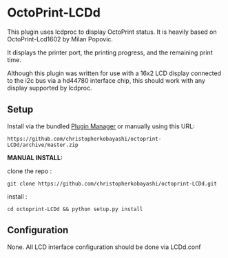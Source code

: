 # OctoPrint-LCDd

This plugin uses lcdproc to display OctoPrint status.  It is heavily based on OctoPrint-Lcd1602
by Milan Popovic.

It displays the printer port, the printing progress, and the
remaining print time.

Although this plugin was written for use with a 16x2 LCD display connected to the i2c
bus via a hd44780 interface chip, this should work with any display supported by lcdproc.

## Setup

Install via the bundled [Plugin Manager](https://github.com/foosel/OctoPrint/wiki/Plugin:-Plugin-Manager)
or manually using this URL:

    https://github.com/christopherkobayashi/octoprint-LCDd/archive/master.zip

**MANUAL INSTALL:**

clone the repo :

`git clone https://github.com/christopherkobayashi/octoprint-LCDd.git  `

install :

`cd octoprint-LCDd && python setup.py install`

## Configuration

None.  All LCD interface configuration should be done via LCDd.conf
